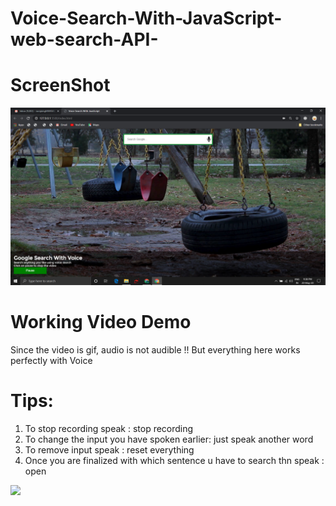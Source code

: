 # Voice-Search-With-JavaScript-web-search-API-

# ScreenShot

![](https://github.com/suraj038/Voice-Search-With-JavaScript-web-search-API-/blob/master/image/Screenshot%20(179).png)

# Working Video Demo
Since the video is gif, audio is not audible !!
But everything here works perfectly with Voice 

# Tips:
1. To stop recording speak : stop recording 
2. To change the input you have spoken earlier: just speak another word
3. To remove input speak : reset everything
4. Once you are finalized with which sentence u have to search thn speak : open

![](https://github.com/suraj038/Voice-Search-With-JavaScript-web-search-API-/blob/master/image/Suraj%20Voice%20Search.gif)
